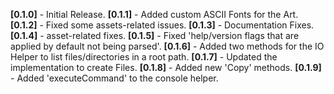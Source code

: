 **[0.1.0]** - Initial Release.
**[0.1.1]** - Added custom ASCII Fonts for the Art.
**[0.1.2]** - Fixed some assets-related issues.
**[0.1.3]** - Documentation Fixes.
**[0.1.4]** - asset-related fixes.
**[0.1.5]** - Fixed 'help/version flags that are applied by default not being parsed'.
**[0.1.6]** - Added two methods for the IO Helper to list files/directories in a root path.
**[0.1.7]** - Updated the implementation to create Files.
**[0.1.8]** - Added new 'Copy' methods.
**[0.1.9]** - Added 'executeCommand' to the console helper.
